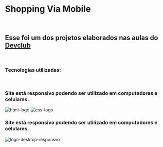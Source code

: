 <h1>Shopping Via Mobile</h1>
<br>
<h2>Esse foi um dos projetos elaborados nas aulas do <a href= "https://rodolfomori.com.br/devclub">Devclub</a></h2>
<br>
<h3>Tecnologias utilizadas:</h3>
<br>
<h3>Site está responsivo podendo ser utilizado em computadores e celulares.</h3>
<img src="https://img.shields.io/badge/HTML5-E34F26?style=for-the-badge&logo=html5&logoColor=white" alt="html-logo"/>
<img src="https://img.shields.io/badge/CSS-239120?&style=for-the-badge&logo=css3&logoColor=white" alt="css-logo"/>
<br>
<h3>Site está responsivo podendo ser utilizado em computadores e celulares.</h3>
<img src="https://github.com/thiagogirotto85/meu-primeiro-projeto-git/blob/master/Imagem%20projeto%20responsividade.png?raw=true" alt="logo-desktop-responsvo"/>
<br>




